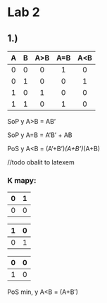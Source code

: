 # Lab 2

## 1.)

   | **A** | **B** | **A>B** | **A=B** | **A<B** |
   | :-: | :-: | :-: | :-: | :-: |
   | 0 | 0 | 0 | 1 | 0 |
   | 0 | 1 | 0 | 0 | 1 |
   | 1 | 0 | 1 | 0 | 0 |
   | 1 | 1 | 0 | 1 | 0 |
	
	
SoP y A>B = AB’
	
SoP y A=B = A’B’ + AB
	
PoS y A<B = (A’+B’)*(A+B’)*(A+B)
	
//todo obalit to latexem
	
### K mapy: 

   | 0 | 1 | 
   | :-: | :-: |
   | 0 | 0 | 
   
   | 1 | 0 | 
   | :-: | :-: |
   | 0 | 1 | 
   
   | 0 | 0 | 
   | :-: | :-: |
   | 1 | 0 | 
  

PoS min, y A<B = (A+B’)